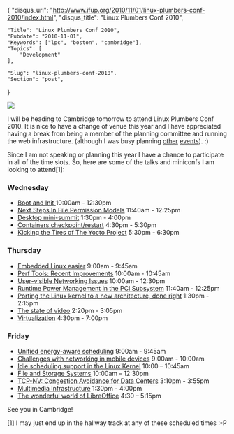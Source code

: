{
	"disqus_url": "http://www.ifup.org/2010/11/01/linux-plumbers-conf-2010/index.html",
	"disqus_title": "Linux Plumbers Conf 2010",

	"Title": "Linux Plumbers Conf 2010",
	"Pubdate": "2010-11-01",
	"Keywords": ["lpc", "boston", "cambridge"],
	"Topics": [
		"Development"
	],

	"Slug": "linux-plumbers-conf-2010",
	"Section": "post",
}
 
<a href="http://linuxplumbersconf.org"><img class="alignright" src="{{ site.url}}/images/lpc.png" /></a>

I will be heading to Cambridge tomorrow to attend Linux Plumbers Conf
2010. It is nice to have a change of venue this year and I have
appreciated having a break from being a member of the planning committee
and running the web infrastructure.  (although I was busy planning
[other](http://ifup.org/wedding) [events](http://ifup.org/reception)).
:)

Since I am not speaking or planning this year I have a chance to
participate in all of the time slots. So, here are some of the talks and
miniconfs I am looking to attend[1]:

### Wednesday
* [Boot and Init ](http://wiki.linuxplumbersconf.org/2010:early_boot_and_init_systems) 10:00am - 12:30pm
* [Next Steps In File Permission Models](http://www.linuxplumbersconf.org/2010/ocw/proposals/495) 11:40am - 12:25pm
* [Desktop mini-summit](http://www.linuxplumbersconf.org/2010/ocw/sessions/591) 1:30pm - 4:00pm
* [Containers checkpoint/restart](http://www.linuxplumbersconf.org/2010/ocw/proposals/1017) 4:30pm - 5:30pm
* [Kicking the Tires of The Yocto Project](http://www.linuxplumbersconf.org/2010/ocw/proposals/1221) 5:30pm - 6:30pm


### Thursday
* [Embedded Linux easier](http://www.linuxplumbersconf.org/2010/ocw/proposals/411) 9:00am - 9:45am
* [Perf Tools: Recent Improvements](http://www.linuxplumbersconf.org/2010/ocw/sessions/579) 10:00am - 10:45am
* [User-visible Networking Issues](http://www.linuxplumbersconf.org/2010/ocw/proposals/465) 10:00am - 12:30pm
* [Runtime Power Management in the PCI Subsystem](http://www.linuxplumbersconf.org/2010/ocw/proposals/279) 11:40am - 12:25pm
* [Porting the Linux kernel to a new architecture, done right](http://www.linuxplumbersconf.org/2010/ocw/proposals/237) 1:30pm - 2:15pm
* [The state of video](http://www.linuxplumbersconf.org/2010/ocw/proposals/399) 2:20pm - 3:05pm
* [Virtualization](http://www.linuxplumbersconf.org/2010/ocw/proposals/1209) 4:30pm - 7:00pm

### Friday
* [Unified energy-aware scheduling](http://www.linuxplumbersconf.org/2010/ocw/proposals/381) 9:00am - 9:45am
* [Challenges with networking in mobile devices](http://www.linuxplumbersconf.org/2010/ocw/proposals/609) 9:00am - 10:00am
* [Idle scheduling support in the Linux Kernel](http://www.linuxplumbersconf.org/2010/ocw/proposals/519) 10:00 – 10:45am
* [File and Storage Systems](http://www.linuxplumbersconf.org/2010/ocw/proposals/201) 10:00am – 12:30pm
* [TCP-NV: Congestion Avoidance for Data Centers](http://www.linuxplumbersconf.org/2010/ocw/proposals/525) 3:10pm - 3:55pm
* [Multimedia Infrastructure](http://www.linuxplumbersconf.org/2010/ocw/proposals/621) 1:30pm - 4:00pm
* [The wonderful world of LibreOffice](http://www.linuxplumbersconf.org/2010/ocw/proposals/1179) 4:30 – 5:15pm

See you in Cambridge!

[1] I may just end up in the hallway track at any of these scheduled times :-P
